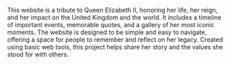 This website is a tribute to Queen Elizabeth II, honoring her life, her reign, and her impact on the United Kingdom and the world. It includes a timeline of important events, memorable quotes, and a gallery of her most iconic moments. The website is designed to be simple and easy to navigate, offering a space for people to remember and reflect on her legacy. Created using basic web tools, this project helps share her story and the values she stood for with others.

